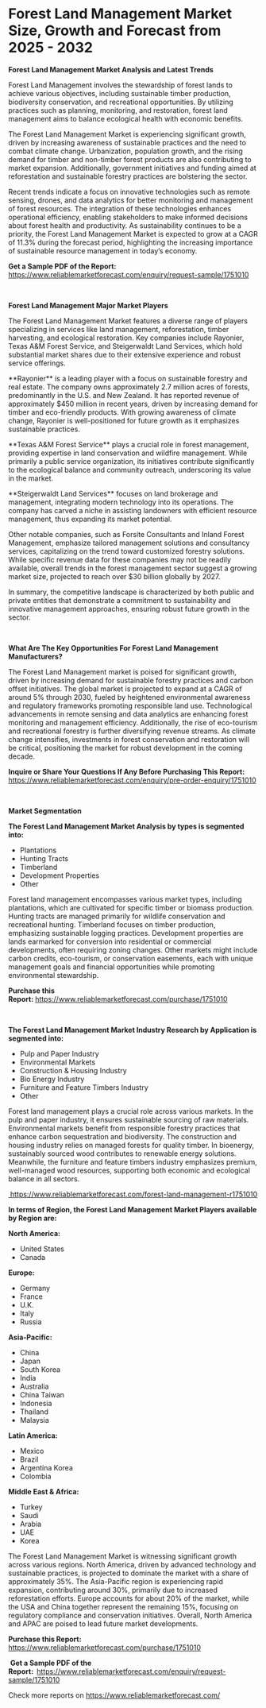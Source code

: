 <p><h1>Forest Land Management Market Size, Growth and Forecast from 2025 - 2032</h1></p><p><strong>Forest Land Management Market Analysis and Latest Trends</strong></p>
<p><p>Forest Land Management involves the stewardship of forest lands to achieve various objectives, including sustainable timber production, biodiversity conservation, and recreational opportunities. By utilizing practices such as planning, monitoring, and restoration, forest land management aims to balance ecological health with economic benefits.</p><p>The Forest Land Management Market is experiencing significant growth, driven by increasing awareness of sustainable practices and the need to combat climate change. Urbanization, population growth, and the rising demand for timber and non-timber forest products are also contributing to market expansion. Additionally, government initiatives and funding aimed at reforestation and sustainable forestry practices are bolstering the sector.</p><p>Recent trends indicate a focus on innovative technologies such as remote sensing, drones, and data analytics for better monitoring and management of forest resources. The integration of these technologies enhances operational efficiency, enabling stakeholders to make informed decisions about forest health and productivity. As sustainability continues to be a priority, the Forest Land Management Market is expected to grow at a CAGR of 11.3% during the forecast period, highlighting the increasing importance of sustainable resource management in today’s economy.</p></p>
<p><strong>Get a Sample PDF of the Report:&nbsp;</strong> <a href="https://www.reliablemarketforecast.com/enquiry/request-sample/1751010?utm_campaign=2481&utm_medium=2&utm_source=Github&utm_content=ia&utm_term=09032025&utm_id=forest-land-management">https://www.reliablemarketforecast.com/enquiry/request-sample/1751010</a></p>
<p>&nbsp;</p>
<p><strong>Forest Land Management Major Market Players</strong></p>
<p><p>The Forest Land Management Market features a diverse range of players specializing in services like land management, reforestation, timber harvesting, and ecological restoration. Key companies include Rayonier, Texas A&M Forest Service, and Steigerwaldt Land Services, which hold substantial market shares due to their extensive experience and robust service offerings.</p><p>**Rayonier** is a leading player with a focus on sustainable forestry and real estate. The company owns approximately 2.7 million acres of forests, predominantly in the U.S. and New Zealand. It has reported revenue of approximately $450 million in recent years, driven by increasing demand for timber and eco-friendly products. With growing awareness of climate change, Rayonier is well-positioned for future growth as it emphasizes sustainable practices.</p><p>**Texas A&M Forest Service** plays a crucial role in forest management, providing expertise in land conservation and wildfire management. While primarily a public service organization, its initiatives contribute significantly to the ecological balance and community outreach, underscoring its value in the market.</p><p>**Steigerwaldt Land Services** focuses on land brokerage and management, integrating modern technology into its operations. The company has carved a niche in assisting landowners with efficient resource management, thus expanding its market potential.</p><p>Other notable companies, such as Forsite Consultants and Inland Forest Management, emphasize tailored management solutions and consultancy services, capitalizing on the trend toward customized forestry solutions. While specific revenue data for these companies may not be readily available, overall trends in the forest management sector suggest a growing market size, projected to reach over $30 billion globally by 2027.</p><p>In summary, the competitive landscape is characterized by both public and private entities that demonstrate a commitment to sustainability and innovative management approaches, ensuring robust future growth in the sector.</p></p>
<p>&nbsp;</p>
<p><strong>What Are The Key Opportunities For Forest Land Management Manufacturers?</strong></p>
<p><p>The Forest Land Management market is poised for significant growth, driven by increasing demand for sustainable forestry practices and carbon offset initiatives. The global market is projected to expand at a CAGR of around 5% through 2030, fueled by heightened environmental awareness and regulatory frameworks promoting responsible land use. Technological advancements in remote sensing and data analytics are enhancing forest monitoring and management efficiency. Additionally, the rise of eco-tourism and recreational forestry is further diversifying revenue streams. As climate change intensifies, investments in forest conservation and restoration will be critical, positioning the market for robust development in the coming decade.</p></p>
<p><strong>Inquire or Share Your Questions If Any Before Purchasing This Report:</strong> <a href="https://www.reliablemarketforecast.com/enquiry/pre-order-enquiry/1751010?utm_campaign=2481&utm_medium=2&utm_source=Github&utm_content=ia&utm_term=09032025&utm_id=forest-land-management">https://www.reliablemarketforecast.com/enquiry/pre-order-enquiry/1751010</a></p>
<p>&nbsp;</p>
<p><strong>Market Segmentation</strong></p>
<p><strong>The Forest Land Management Market Analysis by types is segmented into:</strong></p>
<p><ul><li>Plantations</li><li>Hunting Tracts</li><li>Timberland</li><li>Development Properties</li><li>Other</li></ul></p>
<p><p>Forest land management encompasses various market types, including plantations, which are cultivated for specific timber or biomass production. Hunting tracts are managed primarily for wildlife conservation and recreational hunting. Timberland focuses on timber production, emphasizing sustainable logging practices. Development properties are lands earmarked for conversion into residential or commercial developments, often requiring zoning changes. Other markets might include carbon credits, eco-tourism, or conservation easements, each with unique management goals and financial opportunities while promoting environmental stewardship.</p></p>
<p><strong>Purchase this Report:&nbsp;</strong><a href="https://www.reliablemarketforecast.com/purchase/1751010?utm_campaign=2481&utm_medium=2&utm_source=Github&utm_content=ia&utm_term=09032025&utm_id=forest-land-management">https://www.reliablemarketforecast.com/purchase/1751010</a></p>
<p>&nbsp;</p>
<p><strong>The Forest Land Management Market Industry Research by Application is segmented into:</strong></p>
<p><ul><li>Pulp and Paper Industry</li><li>Environmental Markets</li><li>Construction & Housing Industry</li><li>Bio Energy Industry</li><li>Furniture and Feature Timbers Industry</li><li>Other</li></ul></p>
<p><p>Forest land management plays a crucial role across various markets. In the pulp and paper industry, it ensures sustainable sourcing of raw materials. Environmental markets benefit from responsible forestry practices that enhance carbon sequestration and biodiversity. The construction and housing industry relies on managed forests for quality timber. In bioenergy, sustainably sourced wood contributes to renewable energy solutions. Meanwhile, the furniture and feature timbers industry emphasizes premium, well-managed wood resources, supporting both economic and ecological balance in all sectors.</p></p>
<p><a href="https://www.reliablemarketforecast.com/forest-land-management-r1751010?utm_campaign=2481&utm_medium=2&utm_source=Github&utm_content=ia&utm_term=09032025&utm_id=forest-land-management">&nbsp;https://www.reliablemarketforecast.com/forest-land-management-r1751010</a></p>
<p><strong>In terms of Region, the Forest Land Management Market Players available by Region are:</strong></p>
<p>
    <p> <strong> North America: </strong>
        <ul>
            <li>United States</li>
            <li>Canada</li>
        </ul>
        </p> 
    <p> <strong> Europe: </strong>
        <ul>
            <li>Germany</li>
            <li>France</li>
            <li>U.K.</li>
            <li>Italy</li>
            <li>Russia</li>
        </ul>
        </p> 
    <p> <strong> Asia-Pacific: </strong>
        <ul>
            <li>China</li>
            <li>Japan</li>
            <li>South Korea</li>
            <li>India</li>
            <li>Australia</li>
            <li>China Taiwan</li>
            <li>Indonesia</li>
            <li>Thailand</li>
            <li>Malaysia</li>
        </ul>
        </p> 
    <p> <strong> Latin America: </strong>
        <ul>
            <li>Mexico</li>
            <li>Brazil</li>
            <li>Argentina Korea</li>
            <li>Colombia</li>
        </ul>
        </p> 
    <p> <strong> Middle East & Africa: </strong>
        <ul>
            <li>Turkey</li>
            <li>Saudi</li>
            <li>Arabia</li>
            <li>UAE</li>
            <li>Korea</li>
        </ul>
    </p>
    </p>
<p><p>The Forest Land Management Market is witnessing significant growth across various regions. North America, driven by advanced technology and sustainable practices, is projected to dominate the market with a share of approximately 35%. The Asia-Pacific region is experiencing rapid expansion, contributing around 30%, primarily due to increased reforestation efforts. Europe accounts for about 20% of the market, while the USA and China together represent the remaining 15%, focusing on regulatory compliance and conservation initiatives. Overall, North America and APAC are poised to lead future market developments.</p></p>
<p><strong>Purchase this Report: </strong><a href="https://www.reliablemarketforecast.com/purchase/1751010?utm_campaign=2481&utm_medium=2&utm_source=Github&utm_content=ia&utm_term=09032025&utm_id=forest-land-management">https://www.reliablemarketforecast.com/purchase/1751010</a></p>
<p>&nbsp;<strong>Get a Sample PDF of the Report:&nbsp;&nbsp;</strong><a href="https://www.reliablemarketforecast.com/enquiry/request-sample/1751010?utm_campaign=2481&utm_medium=2&utm_source=Github&utm_content=ia&utm_term=09032025&utm_id=forest-land-management">https://www.reliablemarketforecast.com/enquiry/request-sample/1751010</a></p>
<p><strong></strong></p>
<p>Check more reports on <a href="https://www.reliablemarketforecast.com/?utm_campaign=2481&utm_medium=2&utm_source=Github&utm_content=ia&utm_term=09032025&utm_id=forest-land-management">https://www.reliablemarketforecast.com/</a></p>